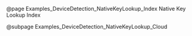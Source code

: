 @page Examples_DeviceDetection_NativeKeyLookup_Index Native Key Lookup Index

@subpage Examples_DeviceDetection_NativeKeyLookup_Cloud
